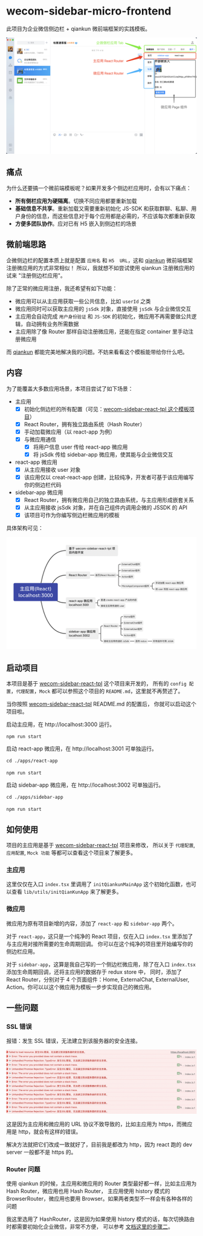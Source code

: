 # wecom-sidebar-micro-frontend

此项目为企业微信侧边栏 + qiankun 微前端框架的实践模板。

![](./screenshots/shot.png)

## 痛点

为什么还要搞一个微前端模板呢？如果开发多个侧边栏应用时，会有以下痛点：

* **所有侧栏应用为硬隔离**。切换不同应用都要重新加载
* **基础信息不共享**。重新加载又需要重新初始化 JS-SDK 和获取群聊、私聊、用户身份的信息，而这些信息对于每个应用都是必需的，不应该每次都重新获取
* **方便多团队协作**。应对已有 H5 嵌入到侧边栏的场景

## 微前端思路

企微侧边栏的配置本质上就是配置 `应用名` 和 `H5  URL`，这和 [qiankun](https://qiankun.umijs.org/zh) 微前端框架注册微应用的方式非常相似！
所以，我就想不如尝试使用 qiankun 注册微应用的试来 "注册侧边栏应用"。

除了正常的微应用注册，我还希望有如下功能：
* 微应用可以从主应用获取一些公共信息，比如 `userId` 之类
* 微应用同时可以获取主应用的 `jsSdk` 对象，直接使用 `jsSdk` 与企业微信交互
* 主应用会自动完成 `用户身份验证` 和 `JS-SDK` 的初始化，微应用不再需要做公共逻辑，自动拥有业务所需数据
* 主应用除了像 Router 那样自动注册微应用，还能在指定 container 里手动注册微应用

而 [qiankun](https://qiankun.umijs.org/zh) 都能完美地解决我的问题。不妨来看看这个模板能带给你什么吧。

## 内容

为了能覆盖大多数应用场景，本项目尝试了如下场景：

- 主应用
  - [x] 初始化侧边栏的所有配置（可见：[wecom-sidebar-react-tpl 这个模板项目](https://github.com/wecom-sidebar/wecom-sidebar-react-tpl)）
  - [x] React Router，拥有独立路由系统（Hash Router）
  - [x] 手动加载微应用（以 react-app 为例）
  - [x] 与微应用通信
    - [x] 将用户信息 user 传给 react-app 微应用
    - [x] 将 jsSdk 传给 sidebar-app 微应用，使其能与企业微信交互
- react-app 微应用
  - [x] 从主应用接收 user 对象
  - [x] 该应用仅以 creat-react-app 创建，比较纯净，开发者可基于该应用编写你的侧边栏代码
- sidebar-app 微应用
  - [x] React Router，拥有微应用自己的独立路由系统，与主应用形成嵌套关系
  - [x] 从主应用接收 jsSdk 对象，并在自己组件内调用企微的 JSSDK 的 API
  - [x] 该项目可作为你编写侧边栏微应用的模板

具体架构可见：

![](./screenshots/mind-graph.png)

## 启动项目

本项目是基于 [wecom-sidebar-react-tpl](https://github.com/wecom-sidebar/wecom-sidebar-react-tpl) 这个项目来开发的，
所有的 `config 配置`，`代理配置`，`Mock` 都可以参照这个项目的 `README.md`，这里就不再赘述了。

当你按照 [wecom-sidebar-react-tpl](https://github.com/wecom-sidebar/wecom-sidebar-react-tpl) README.md 的配置后，
你就可以启动这个项目啦。

启动主应用，在 http://localhost:3000 运行。

```shell
npm run start
```

启动 react-app 微应用，在 http://localhost:3001 可单独运行。

```shell
cd ./apps/react-app

npm run start
```

启动 sidebar-app 微应用，在 http://localhost:3002 可单独运行。

```shell
cd ./apps/sidebar-app

npm run start
```

## 如何使用

项目的主应用是基于 [wecom-sidebar-react-tpl](https://github.com/wecom-sidebar/wecom-sidebar-react-tpl) 项目来修改，
所以关于 `代理配置`, `应用配置`, `Mock 功能` 等都可以查看这个项目来了解更多。

### 主应用

这里仅仅在入口 `index.tsx` 里调用了 `initQiankunMainApp` 这个初始化函数，也可以查看 `lib/utils/initQianKunApp` 来了解更多。

### 微应用

微应用为原有项目新增的内容，添加了 `react-app` 和 `sidebar-app` 两个。

对于 `react-app`，这只是一个纯净的 React 项目，仅在入口 `index.tsx` 里添加了与主应用对接所需要的生命周期回调。
你可以在这个纯净的项目里开始编写你的侧边栏应用。

对于 `sidebar-app`，这算是我自己写的一个侧边栏微应用，除了在入口 `index.tsx` 添加生命周期回调，还将主应用的数据存于 redux store 中，
同时，添加了 React Router，分别对于 4 个页面组件：Home, ExternalChat, ExternalUser, Action。你可以以这个微应用为模板一步步实现自己的微应用。

## 一些问题

### SSL 错误

报错：发生 SSL 错误，无法建立到该服务器的安全连接。

![](./screenshots/ssl-error.png)

这是因为主应用和微应用的 URL 协议不致导致的，比如主应用为 https，而微应用是 http，就会有这样的错误。

解决方法就把它们改成一致就好了，目前我是都改为 http，因为 react 跑的 dev server 一般都不是 https 的。

### Router 问题

使用 qiankun 的时候，主应用和微应用的 Router 类型最好都一样，比如主应用为 Hash Router，微应用也用 Hash Router，
主应用使用 history 模式的 BrowserRouter，微应用也要用 Browser。如果两者类型不一样会有各种各样的问题

我这里选用了 HashRouter，这是因为如果使用 history 模式的话，每次切换路由时都需要初始化企业微信，非常不方便，
可以参考 [文档这里的步骤二](https://open.work.weixin.qq.com/api/doc/90001/90144/90547)。
